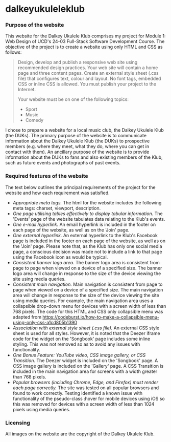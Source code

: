 # dalkeyukuleleklub

### Purpose of the website
This website for the Dalkey Ukulele Klub comprises my project for Module 1: Web Design of UCD's 24-03 Full-Stack Software Development Course. The objective of the project is to create a website using only HTML and CSS as follows:


> Design, develop and publish a responsive web site using recommended design practices. Your web site will contain a home page and three content pages. Create an external style sheet (.css file) that configures text, colour and layout. No font tags, embedded CSS or inline CSS is allowed. You must publish your project to the Internet.
>
> Your website must be on one of the following topics:
> - Sport
> - Music
> - Comedy

I chose to prepare a website for a local music club, the Dalkey Ukulele Klub (the DUKs). The primary purpose of the website is to communicate information about the Dalkey Ukulele Klub (the DUKs) to prospective members (e.g. where they meet, what they do, where you can get in contact with them). An ancillary purpose of the website is to provide information about the DUKs to fans and also existing members of the Klub, such as future events and photographs of past events.

### Required features of the website
The text below outlines the principal requirements of the project for the website and how each requirement was satisfied.
- *Appropriate meta tags.* The html for the website includes the following meta tags: charset, viewport, description.
- *One page utilising tables effectively to display tabular information.* The 'Events' page of the website tabulates data relating to the Klub's events.
- *One e-mail hyperlink.* An email hyperlink is included in the footer on each page of the website, as well as on the 'Join' page.
- *One external hyperlink.* An external hyperlink to the Klub's Facebook page is included in the footer on each page of the website, as well as on the 'Join' page. Please note that, as the Klub has only one social media page, a conscious decision was made not to include a link to that page using the Facebook icon as would be typical.
- *Consistent banner logo area.* The banner logo area is consistent from page to page when viewed on a device of a specified size. The banner logo area will change in response to the size of the device viewing the site using media queries.
- *Consistent main navigation.* Main navigation is consistent from page to page when viewed on a device of a specified size. The main navigation area will change in response to the size of the device viewing the site using media queries. For example, the main navigation area uses a collapsible drop-down menu for devices with a screen width of less than 768 pixels. The code for this HTML and CSS only collapsible menu was adapted from https://codeburst.io/how-to-make-a-collapsible-menu-using-only-css-a1cd805b1390
- *Association with external style sheet (.css file).* An external CSS style sheet is used for all styles. However, it is noted that the Deezer iframe code for the widget on the 'Songbook' page includes some inline styling. This was not removed so as to avoid any issues with functionality.
- *One Bonus Feature: YouTube video, CSS image gallery, or CSS Transition.* The Deezer widget is included on the 'Songbook' page. A CSS image gallery is included on the 'Gallery' page. A CSS Transition is included in the main navigation area for screens with a width greater than 768 pixels.
- *Popular browsers (including Chrome, Edge, and Firefox) must render each page correctly.* The site was tested on all popular browsers and found to work correctly. Testing identified a known issue with functionality of the pseudo-class :hover for mobile devices using iOS so this was removed for devices with a screen width of less than 1024 pixels using media queries.

### Licensing
All images on the website are the copyright of the Dalkey Ukulele Klub.